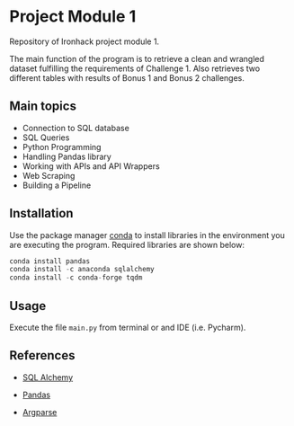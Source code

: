 # Project Module 1

Repository of Ironhack project module 1.

The main function of the program is to retrieve a clean and wrangled dataset fulfilling the requirements of Challenge 1. Also retrieves two different tables with results of Bonus 1 and Bonus 2 challenges.

## Main topics

- Connection to SQL database
- SQL Queries
- Python Programming
- Handling Pandas library
- Working with APIs and API Wrappers
- Web Scraping
- Building a Pipeline


## Installation

Use the package manager [conda](https://docs.conda.io/projects/conda/en/latest/user-guide/install/) to install libraries in the environment you are executing the program. Required libraries are shown  below:

```python
conda install pandas
conda install -c anaconda sqlalchemy
conda install -c conda-forge tqdm
```

## Usage

Execute the file ```main.py``` from terminal or and IDE (i.e. Pycharm).


## References
- [SQL Alchemy](https://docs.sqlalchemy.org/en/13/intro.html)

- [Pandas](https://pandas.pydata.org/pandas-docs/stable/reference/index.html)

- [Argparse](https://docs.python.org/3.7/library/argparse.html)
